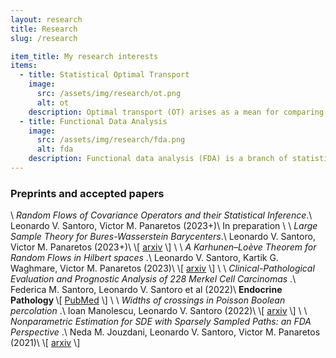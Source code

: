 ```yaml
---
layout: research
title: Research 
slug: /research

item_title: My research interests
items:
  - title: Statistical Optimal Transport
    image:
      src: /assets/img/research/ot.png
      alt: ot
    description: Optimal transport (OT) arises as a mean for comparing probability measures. It endows the space of probability measures with a peculiar geometrical structure, paving the way for its application in statistics, machine learning, and applied mathematics.
  - title: Functional Data Analysis
    image:
      src: /assets/img/research/fda.png
      alt: fda
    description: Functional data analysis (FDA) is a branch of statistics that analyses data providing information about curves, surfaces or anything else varying over a continuum. In its most general form, under an FDA framework, each sample element of functional data is considered to be a random function.
---
```


<!--- 
Preprints and accepted papers.
-->
<h3>Preprints and accepted papers</h3>
\
<em> Random Flows of Covariance Operators and their Statistical Inference</em>.\
Leonardo V. Santoro, Victor M. Panaretos (2023+)\
In preparation
\
\
<em>Large Sample Theory for Bures-Wasserstein Barycenters</em>.\
Leonardo V. Santoro, Victor M. Panaretos (2023+)\
\[ <a href="https://arxiv.org/abs/2305.15592">arxiv</a> \]
\
\
<em>A Karhunen–Loève Theorem for Random Flows in Hilbert spaces </em>.\
Leonardo V. Santoro, Kartik G. Waghmare, Victor M. Panaretos (2023)\
\[ <a href="https://arxiv.org/abs/2303.00702">arxiv</a> \]
\
\
<em>Clinical-Pathological Evaluation and Prognostic Analysis of 228 Merkel Cell Carcinomas </em>.\
Federica M. Santoro, Leonardo V. Santoro et al (2022)\
<strong>Endocrine Pathology </strong> \[ <a href="https://pubmed.ncbi.nlm.nih.gov/35551625/">PubMed</a> \]
\
\
<em>Widths of crossings in Poisson Boolean percolation </em>.\
Ioan Manolescu, Leonardo V. Santoro (2022)\
\[ <a href="https://arxiv.org/abs/2211.11661">arxiv</a> \]
\
\
<em>Nonparametric Estimation for SDE with Sparsely Sampled Paths: an FDA Perspective </em>.\
Neda M. Jouzdani, Leonardo V. Santoro, Victor M. Panaretos (2021)\
\[ <a href="https://arxiv.org/abs/2110.14433">arxiv</a> \]

<br />
